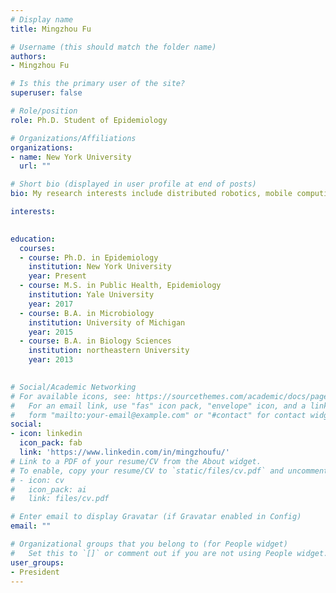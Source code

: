 ```yaml
---
# Display name
title: Mingzhou Fu

# Username (this should match the folder name)
authors:
- Mingzhou Fu

# Is this the primary user of the site?
superuser: false

# Role/position
role: Ph.D. Student of Epidemiology

# Organizations/Affiliations
organizations:
- name: New York University
  url: ""

# Short bio (displayed in user profile at end of posts)
bio: My research interests include distributed robotics, mobile computing and programmable matter.

interests:
  

education:
  courses:
  - course: Ph.D. in Epidemiology
    institution: New York University
    year: Present
  - course: M.S. in Public Health, Epidemiology
    institution: Yale University
    year: 2017
  - course: B.A. in Microbiology
    institution: University of Michigan
    year: 2015
  - course: B.A. in Biology Sciences
    institution: northeastern University
    year: 2013
    

# Social/Academic Networking
# For available icons, see: https://sourcethemes.com/academic/docs/page-builder/#icons
#   For an email link, use "fas" icon pack, "envelope" icon, and a link in the
#   form "mailto:your-email@example.com" or "#contact" for contact widget.
social:
- icon: linkedin
  icon_pack: fab
  link: 'https://www.linkedin.com/in/mingzhoufu/'
# Link to a PDF of your resume/CV from the About widget.
# To enable, copy your resume/CV to `static/files/cv.pdf` and uncomment the lines below.
# - icon: cv
#   icon_pack: ai
#   link: files/cv.pdf

# Enter email to display Gravatar (if Gravatar enabled in Config)
email: ""

# Organizational groups that you belong to (for People widget)
#   Set this to `[]` or comment out if you are not using People widget.
user_groups:
- President
---
```

